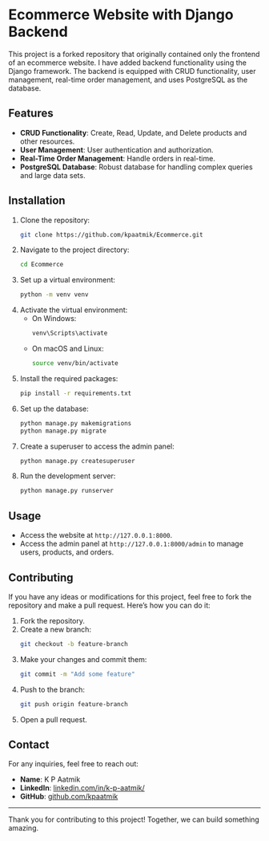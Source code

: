 
# Ecommerce Website with Django Backend

This project is a forked repository that originally contained only the frontend of an ecommerce website. I have added backend functionality using the Django framework. The backend is equipped with CRUD functionality, user management, real-time order management, and uses PostgreSQL as the database.

## Features

- **CRUD Functionality**: Create, Read, Update, and Delete products and other resources.
- **User Management**: User authentication and authorization.
- **Real-Time Order Management**: Handle orders in real-time.
- **PostgreSQL Database**: Robust database for handling complex queries and large data sets.

## Installation

1. Clone the repository:
    ```sh
    git clone https://github.com/kpaatmik/Ecommerce.git
    ```
2. Navigate to the project directory:
    ```sh
    cd Ecommerce
    ```
3. Set up a virtual environment:
    ```sh
    python -m venv venv
    ```
4. Activate the virtual environment:
    - On Windows:
        ```sh
        venv\Scripts\activate
        ```
    - On macOS and Linux:
        ```sh
        source venv/bin/activate
        ```
5. Install the required packages:
    ```sh
    pip install -r requirements.txt
    ```
6. Set up the database:
    ```sh
    python manage.py makemigrations
    python manage.py migrate
    ```
7. Create a superuser to access the admin panel:
    ```sh
    python manage.py createsuperuser
    ```
8. Run the development server:
    ```sh
    python manage.py runserver
    ```

## Usage

- Access the website at `http://127.0.0.1:8000`.
- Access the admin panel at `http://127.0.0.1:8000/admin` to manage users, products, and orders.

## Contributing

If you have any ideas or modifications for this project, feel free to fork the repository and make a pull request. Here’s how you can do it:

1. Fork the repository.
2. Create a new branch:
    ```sh
    git checkout -b feature-branch
    ```
3. Make your changes and commit them:
    ```sh
    git commit -m "Add some feature"
    ```
4. Push to the branch:
    ```sh
    git push origin feature-branch
    ```
5. Open a pull request.

## Contact

For any inquiries, feel free to reach out:

- **Name**: K P Aatmik
- **LinkedIn**: [linkedin.com/in/k-p-aatmik/](https://www.linkedin.com/in/k-p-aatmik/)
- **GitHub**: [github.com/kpaatmik](https://github.com/kpaatmik)

---

Thank you for contributing to this project! Together, we can build something amazing.
```

